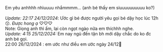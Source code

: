 <div>Em yêu anhhhh nhìuuuu nhắmmmm...
(anh bé thấy em siuuuuuuuuuu ko?)</div> <br><i>Update: 22:17 24/12/2024</i>: Ước gì bé được người yêu gọi bé dậy học lúc 12h 😗. <i>Được hong ạ</i> ♡♡♡ 
<div>Note: Giọng anh thì ấm, lại còn ngọt ngào nữa em thíchhh nghe.</div> <div><i>Update: 4:15 25/12/2024: </i>Em nay ngủ đến tận bh mới dậy chắc do ko đc anh bé gọi.</div>
<div>22:00 26/12/2024 : em ước như điều em ước ngày 24/12🥺</div>



